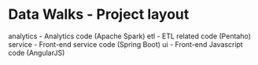 # Data Walks - Project layout

analytics - Analytics code (Apache Spark)
etl - ETL related code (Pentaho)
service - Front-end service code (Spring Boot)
ui - Front-end Javascript code (AngularJS)
